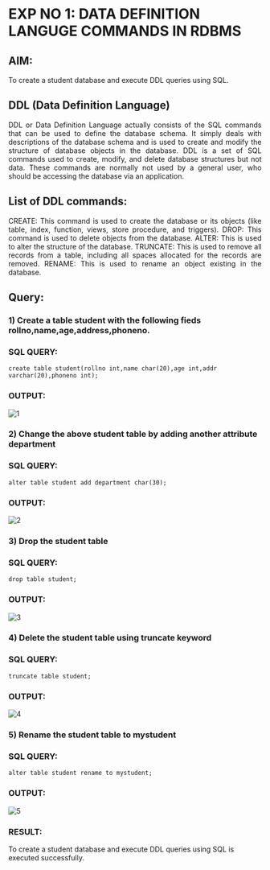 # EXP NO 1: DATA DEFINITION LANGUGE COMMANDS IN RDBMS

## AIM:
To create a student database and execute DDL queries using SQL.


## DDL (Data Definition Language)
<div align="justify">
DDL or Data Definition Language actually consists of the SQL commands that can be used to define the database schema. It simply deals with descriptions of the database schema and is used to create and modify the structure of database objects in the database. DDL is a set of SQL commands used to create, modify, and delete database structures but not data. These commands are normally not used by a general user, who should be accessing the database via an application.
</div>
 
## List of DDL commands: 
<div align="justify">
CREATE: This command is used to create the database or its objects (like table, index, function, views, store procedure, and triggers).
DROP: This command is used to delete objects from the database.
ALTER: This is used to alter the structure of the database.
TRUNCATE: This is used to remove all records from a table, including all spaces allocated for the records are removed.
RENAME: This is used to rename an object existing in the database.
</div>

## Query:
### 1) Create a table student with the following fieds rollno,name,age,address,phoneno.

### SQL QUERY: 
```
create table student(rollno int,name char(20),age int,addr varchar(20),phoneno int);
```
### OUTPUT:
![1](https://github.com/selva258963/G2_DBMS/assets/121961701/ac56f450-fb80-489c-95c5-91acad809cb9)


### 2) Change the above student table by adding another attribute department

### SQL QUERY: 
```
alter table student add department char(30);

```
### OUTPUT:
![2](https://github.com/selva258963/G2_DBMS/assets/121961701/606c80af-32fc-4cb1-9a39-688b122f7a3f)


### 3) Drop the student table
 
### SQL QUERY: 
```
drop table student;

```
### OUTPUT:
![3](https://github.com/selva258963/G2_DBMS/assets/121961701/ce472bb5-ffc6-4236-92d3-18b185ac336e)


### 4) Delete the student table using truncate keyword
### SQL QUERY: 
```
truncate table student;

```
### OUTPUT:
![4](https://github.com/selva258963/G2_DBMS/assets/121961701/5467f897-54de-4c66-b3ed-0498eca5cb8f)

### 5) Rename the student table to mystudent
### SQL QUERY: 
```
alter table student rename to mystudent;

```
### OUTPUT:
![5](https://github.com/selva258963/G2_DBMS/assets/121961701/02804182-a0a4-4e90-b77a-d93b425fb35e)

### RESULT:
To create a student database and execute DDL queries using SQL is executed successfully.
